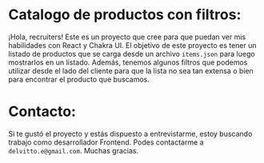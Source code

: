 # Catalogo de productos con filtros:

¡Hola, recruiters!
Este es un proyecto que cree para que puedan ver mis habilidades con React y Chakra UI. El objetivo de este proyecto es tener un listado de productos que se carga desde un archivo `items.json` para luego mostrarlos en un listado.
Además, tenemos algunos filtros que podemos utilizar desde el lado del cliente para que la lista no sea tan extensa o bien para encontrar el producto que buscamos.

# Contacto:

Si te gustó el proyecto y estás dispuesto a entrevistarme, estoy buscando trabajo como desarrollador Frontend. Podes contactarme a `delvitto.e@gmail.com`. Muchas gracias.
